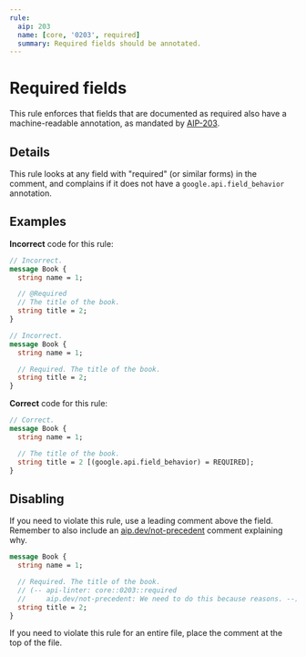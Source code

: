 ```yaml
---
rule:
  aip: 203
  name: [core, '0203', required]
  summary: Required fields should be annotated.
---
```


# Required fields

This rule enforces that fields that are documented as required also have a
machine-readable annotation, as mandated by [AIP-203][].

## Details

This rule looks at any field with "required" (or similar forms) in the comment,
and complains if it does not have a `google.api.field_behavior` annotation.

## Examples

**Incorrect** code for this rule:

```proto
// Incorrect.
message Book {
  string name = 1;

  // @Required
  // The title of the book.
  string title = 2;
}
```

```proto
// Incorrect.
message Book {
  string name = 1;

  // Required. The title of the book.
  string title = 2;
}
```

**Correct** code for this rule:

```proto
// Correct.
message Book {
  string name = 1;

  // The title of the book.
  string title = 2 [(google.api.field_behavior) = REQUIRED];
}
```

## Disabling

If you need to violate this rule, use a leading comment above the field.
Remember to also include an [aip.dev/not-precedent][] comment explaining why.

```proto
message Book {
  string name = 1;

  // Required. The title of the book.
  // (-- api-linter: core::0203::required
  //     aip.dev/not-precedent: We need to do this because reasons. --)
  string title = 2;
}
```

If you need to violate this rule for an entire file, place the comment at the
top of the file.

[aip-203]: https://aip.dev/203
[aip.dev/not-precedent]: https://aip.dev/not-precedent
